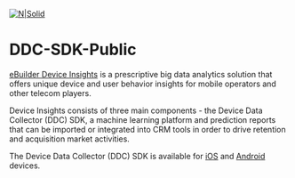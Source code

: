 [![N|Solid](https://ebuilder.com/wp-content/uploads/2017/02/ebuilder-effortless-logo.png)](https://ebuilder.com/)
# DDC-SDK-Public
[eBuilder Device Insights](https://ebuilder.com/index.php/device-insights/) is a prescriptive big data analytics solution that offers unique device and user behavior insights for mobile operators and other telecom players. 

Device Insights consists of three main components - the Device Data Collector (DDC) SDK, a machine learning platform and prediction reports that can be imported or integrated into CRM tools in order to drive retention and acquisition market activities.

The Device Data Collector (DDC) SDK is available for [iOS](./ios) and [Android](./android) devices.

